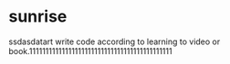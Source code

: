# sunrise
ssdasdatart write code according to learning to video or book.11111111111111111111111111111111111111111111 
